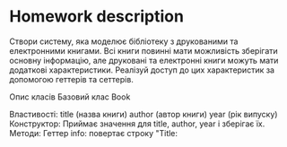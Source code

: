 # Homework description 
Створи систему, яка моделює бібліотеку з друкованими та електронними книгами. Всі книги повинні мати можливість зберігати основну інформацію, але друковані та електронні книги можуть мати додаткові характеристики. Реалізуй доступ до цих характеристик за допомогою геттерів та сеттерів.

Опис класів
Базовий клас Book

Властивості:
title (назва книги)
author (автор книги)
year (рік випуску)
Конструктор:
Приймає значення для title, author, year і зберігає їх.
Методи:
Геттер info: повертає строку "Title: <title>, Author: <author>, Year: <year>".
Метод getDescription(): повертає строку "This is a book titled '<title>' by <author>.".
Сеттер year: перевіряє, чи значення року є числом; якщо ні, виводить помилку в консоль.
Клас-нащадок PrintedBook, який успадковує Book

Додаткова властивість:
pageCount (кількість сторінок)
Конструктор:
Приймає всі параметри для Book, а також додатково pageCount.
Викликає конструктор батьківського класу через super.
Методи:
Перевизначення геттера info: повертає строку "Title: <title>, Author: <author>, Year: <year>, Pages: <pageCount>".
Перевизначення методу getDescription(): використовує super.getDescription() та додає " It has <pageCount> pages.".
Сеттер pageCount: перевіряє, чи значення pageCount є числом більше за 0; якщо ні, виводить помилку в консоль.
Клас-нащадок Ebook, який успадковує Book

Додаткова властивість:
fileSize (розмір файлу в МБ)
Конструктор:
Приймає всі параметри для Book, а також додатково fileSize.
Викликає конструктор батьківського класу через super.
Методи:
Перевизначення геттера info: повертає строку "Title: <title>, Author: <author>, Year: <year>, File Size: <fileSize>MB".
Перевизначення методу getDescription(): використовує super.getDescription() та додає " File size is <fileSize> MB.".
Сеттер fileSize: перевіряє, чи значення fileSize є числом більше за 0; якщо ні, виводить помилку в консоль.
Критерії виконання

Реалізуй аксесори для властивостей класів year, pageCount, fileSize.

Використовуй super для звернення до методів батьківського класу.

Перевизначення методів getInfo та getDescription повинні відповідати описаному формату.
